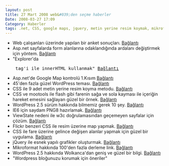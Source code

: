```yaml
---
layout: post
title: 27 Mart 2008 web&#039;den seçme haberler
Date: 2008-03-27 17:09
Category: Haberler
tags: .net, CSS, google maps, jquery, metin yerine resim koymak, mikroformat, mootools, web, WordPress, wordpress 2.5
---
```


-   Web çalışanları üzerinde yapılan bir anket sonuçları. [Bağlantı][]
-   Asp.net sayfalarda form alanlarına odaklandığında ardalanı
    değiştirmek için yöntem. [Bağlantı][1]
-   "Explorer'da <pre> tag'i ile innerHTML kullanmak" [Bağlantı][2]
-   Asp.net'de Google Map kontrolü 1.Kısım [Bağlantı][3]
-   45'den fazla güzel WordPress teması. [Bağlantı][4]
-   CSS ile 9 adet metin yerine resim koyma metodu. [Bağlantı][5]
-   CSS ve mootools ile flash gibi farenin sağa ve sola kayması ile
    içeriğin hareket emesini sağlayan güzel bir örnek. [Bağlantı][6]
-   WordPress 2.5 sürüm hakkında bilmemiz gerek 10 şey. [Bağlantı][7]
-   IE6 için saydam PNG8 hazırlamak. [Bağlantı][8]
-   ViewState nedeni ile w3c doğrulamasından geçemeyen sayfalar için
    çözüm. [Bağlantı][9]
-   Flickr benzeri CSS ile resim üzerine map yapmak. [Bağlantı][10]
-   CSS ile fare üzerine gelince değişen alanlar yapmak için güzel bir
    uygulama. [Bağlantı][11]
-   jQuery ile esnek yapılı grafikler oluşturmak. [Bağlantı][12]
-   Mikroformat hakkında 100'den fazla derleme link. [Bağlantı][13]
-   WordPress 2.5 hakkında Wolkanca'dan geniş ve güzel bir bilgi.
    [Bağlantı][14]
-   "Wordpress bloğunuzu korumak için öneriler"


  [Bağlantı]: http://www.nitobi.com/survey/ "web üzerine bir anket"
  [1]: http://www.codeproject.com/KB/aspnet/inputBgOnFocus.aspx
    "asp.net ile form alanlarına odaklanma"
  [2]: http://kadiry.blogspot.com/2008/03/explorerda-tagi-ile-innerhtml-kullanmak.html
    "pre etiketi"
  [3]: http://www.shabdar.org/google-maps-user-control-for-ASP-Net-part1.html
    "asp.net google map"
  [4]: http://www.noupe.com/wordpress/outstanding-free-and-premium-wordpress-themes.html
    "wordpress teması"
  [5]: http://css.dzone.com/news/nine-techniques-css-image-repl
    "metin yerine resim koymak"
  [6]: http://woork.blogspot.com/2008/03/using-css-and-mootools-to-simulate.html
    "silde içerik"
  [7]: http://technosailor.com/2008/03/18/10-things-you-need-to-know-about-wordpress-25/
    "wordpress 2.5"
  [8]: http://www.sitepoint.com/blogs/2008/03/20/making-ie6-friendly-png8-images/
    "ie6 için saydam png8"
  [9]: http://weblogs.asp.net/markmcdonnell/archive/2008/03/24/w3c-validator-and-the-viewstate.aspx
    "ViewState w3c"
  [10]: http://www.cssplay.co.uk/articles/imagemap/index.html
    "css image map"
  [11]: http://snook.ca/archives/html_and_css/content_overlay_css/
    "cssile değişen alanlar"
  [12]: http://www.filamentgroup.com/lab/creating_accessible_charts_using_canvas_and_jquery/
    "jQuery ile grafik"
  [13]: http://html.com/blog/100-microformats-articles-resources/
    "mikroformat"
  [14]: http://blog.wolkanca.com/wordpress-25-ile-gelecek-olan-yenilikler/
    "wordpress 2.5"